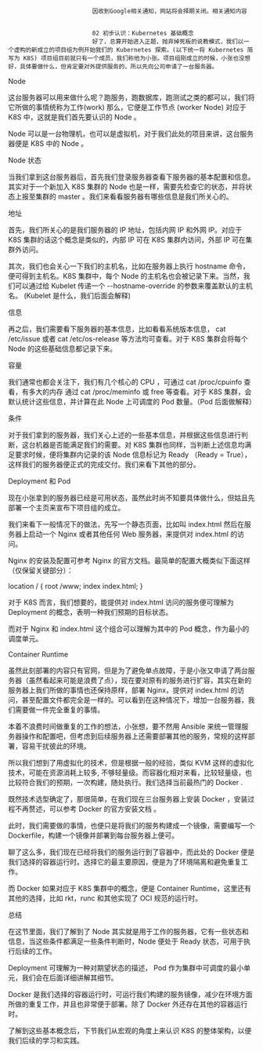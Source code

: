 
                            
                            因收到Google相关通知，网站将会择期关闭。相关通知内容
                            
                            
                            02 初步认识：Kubernetes 基础概念
                            好了，总算开始进入正题，抛弃掉死板的说教模式，我们以一个虚构的新成立的项目组为例开始我们的 Kubernetes 探索。(以下统一将 Kubernetes 简写为 K8S) 项目组目前就只有一个成员，我们称他为小张。项目组刚成立的时候，小张也没想好，具体要做什么，但肯定要对外提供服务的，所以先向公司申请了一台服务器。

Node

这台服务器可以用来做什么呢？跑服务，跑数据库，跑测试之类的都可以，我们将它所做的事情统称为工作(work) 那么，它便是工作节点 (worker Node) 对应于 K8S 中，这就是我们首先要认识的 Node 。

Node 可以是一台物理机，也可以是虚拟机，对于我们此处的项目来讲，这台服务器便是 K8S 中的 Node 。

Node 状态

当我们拿到这台服务器后，首先我们登录服务器查看下服务器的基本配置和信息。其实对于一个新加入 K8S 集群的 Node 也是一样，需要先检查它的状态，并将状态上报至集群的 master 。我们来看看服务器有哪些信息是我们所关心的。

地址

首先，我们所关心的是我们服务器的 IP 地址，包括内网 IP 和外网 IP。对应于 K8S 集群的话这个概念是类似的，内部 IP 可在 K8S 集群内访问，外部 IP 可在集群外访问。

其次，我们也会关心一下我们的主机名，比如在服务器上执行 hostname 命令，便可得到主机名。K8S 集群中，每个 Node 的主机名也会被记录下来。当然，我们可以通过给 Kubelet 传递一个 --hostname-override 的参数来覆盖默认的主机名。 (Kubelet 是什么，我们后面会解释)

信息

再之后，我们需要看下服务器的基本信息，比如看看系统版本信息， cat /etc/issue 或者 cat /etc/os-release 等方法均可查看。对于 K8S 集群会将每个 Node 的这些基础信息都记录下来。

容量

我们通常也都会关注下，我们有几个核心的 CPU ，可通过 cat /proc/cpuinfo 查看，有多大的内存 通过 cat /proc/meminfo 或 free 等查看。对于 K8S 集群，会默认统计这些信息，并计算在此 Node 上可调度的 Pod 数量。（Pod 后面做解释）

条件

对于我们拿到的服务器，我们关心上述的一些基本信息，并根据这些信息进行判断，这台机器是否能满足我们的需要。对 K8S 集群也同样，当判断上述信息均满足要求时候，便将集群内记录的该 Node 信息标记为 Ready （Ready = True），这样我们的服务器便正式的完成交付。我们来看下其他的部分。

Deployment 和 Pod

现在小张拿到的服务器已经是可用状态，虽然此时尚不知要具体做什么，但姑且先部署一个主页来宣布下项目组的成立。

我们来看下一般情况下的做法，先写一个静态页面，比如叫 index.html 然后在服务器上启动一个 Nginx 或者其他任何 Web 服务器，来提供对 index.html 的访问。

Nginx 的安装及配置可参考 Nginx 的官方文档。最简单的配置大概类似下面这样（仅保留关键部分）：

location / {
    root   /www;
    index  index.html;
}


对于 K8S 而言，我们想要的，能提供对 index.html 访问的服务便可理解为 Deployment 的概念，表明一种我们预期的目标状态。

而对于 Nginx 和 index.html 这个组合可以理解为其中的 Pod 概念，作为最小的调度单元。

Container Runtime

虽然此刻部署的内容只有官网，但是为了避免单点故障，于是小张又申请了两台服务器（虽然看起来可能是浪费了点），现在要对原有的服务进行扩容，其实在新的服务器上我们所做的事情也还保持原样，部署 Nginx，提供对 index.html 的访问，甚至配置文件都完全是一样的。可以看到在这种情况下，增加一台服务器，我们需要做一件完全重复的事情。

本着不浪费时间做重复的工作的想法，小张想，要不然用 Ansible 来统一管理服务器操作和配置吧，但考虑到后续服务器上还需要部署其他的服务，常规的这样部署，容易干扰彼此的环境。

所以我们想到了用虚拟化的技术，但是根据一般的经验，类似 KVM 这样的虚拟化技术，可能在资源消耗上较多, 不够轻量级。而容器化相对来看，比较轻量级，也比较符合我们的预期，一次构建，随处执行。我们选择当前最热门的 Docker .

既然技术选型确定了，那很简单，在我们现在三台服务器上安装 Docker ，安装过程不再赘述，可以参考 Docker 的官方安装文档 。

此时，我们需要做的事情，也便只是将我们的服务构建成一个镜像，需要编写一个 Dockerfile，构建一个镜像并部署到每台服务器上便可。

聊了这么多，我们现在已经将我们的服务运行到了容器中，而此处的 Docker 便是我们选择的容器运行时。选择它的最主要原因，便是为了环境隔离和避免重复工作。

而 Docker 如果对应于 K8S 集群中的概念，便是 Container Runtime，这里还有其他的选择，比如 rkt，runc 和其他实现了 OCI 规范的运行时。

总结

在这节里面，我们了解到了 Node 其实就是用于工作的服务器，它有一些状态和信息，当这些条件都满足一些条件判断时，Node 便处于 Ready 状态，可用于执行后续的工作。

Deployment 可理解为一种对期望状态的描述， Pod 作为集群中可调度的最小单元，我们会在后面详细讲解其细节。

Docker 是我们选择的容器运行时，可运行我们构建的服务镜像，减少在环境方面所做的重复工作，并且也非常便于部署。除了 Docker 外还存在其他的容器运行时。

了解到这些基本概念后，下节我们从宏观的角度上来认识 K8S 的整体架构，以便我们后续的学习和实践。

                        
                        
                            